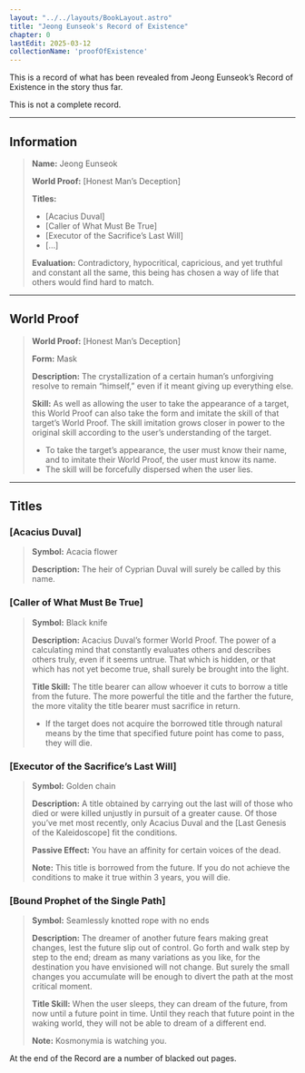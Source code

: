 ```yaml
---
layout: "../../layouts/BookLayout.astro"
title: "Jeong Eunseok's Record of Existence"
chapter: 0
lastEdit: 2025-03-12
collectionName: 'proofOfExistence'
---
```


This is a record of what has been revealed from Jeong Eunseok’s Record of Existence in the story thus far. 

This is not a complete record. 

--- 

## Information

> **Name:** Jeong Eunseok
> 
> **World Proof:** [Honest Man’s Deception]
> 
> **Titles:** 
> - [Acacius Duval]
> - [Caller of What Must Be True]
> - [Executor of the Sacrifice’s Last Will]
> - […]
> 
> **Evaluation:** Contradictory, hypocritical, capricious, and yet truthful and constant all the same, this being has chosen a way of life that others would find hard to match.

---

## World Proof

> **World Proof:** [Honest Man’s Deception] 
> 
> **Form:** Mask
> 
> **Description:** The crystallization of a certain human’s unforgiving resolve to remain “himself,” even if it meant giving up everything else. 
> 
> **Skill:** As well as allowing the user to take the appearance of a target, this World Proof can also take the form and imitate the skill of that target’s World Proof. The skill imitation grows closer in power to the original skill according to the user’s understanding of the target. 
> - To take the target’s appearance, the user must know their name, and to imitate their World Proof, the user must know its name.
> - The skill will be forcefully dispersed when the user lies. 

---

## Titles

### [Acacius Duval] 

> **Symbol:** Acacia flower
> 
> **Description:** The heir of Cyprian Duval will surely be called by this name. 

### [Caller of What Must Be True]

> **Symbol:** Black knife
> 
> **Description:** Acacius Duval’s former World Proof. The power of a calculating mind that constantly evaluates others and describes others truly, even if it seems untrue. That which is hidden, or that which has not yet become true, shall surely be brought into the light. 
> 
> **Title Skill:** The title bearer can allow whoever it cuts to borrow a title from the future. The more powerful the title and the farther the future, the more vitality the title bearer must sacrifice in return. 
> - If the target does not acquire the borrowed title through natural means by the time that specified future point has come to pass, they will die. 

### [Executor of the Sacrifice’s Last Will]

> **Symbol:** Golden chain
> 
> **Description:** A title obtained by carrying out the last will of those who died or were killed unjustly in pursuit of a greater cause. Of those you’ve met most recently, only Acacius Duval and the [Last Genesis of the Kaleidoscope] fit the conditions.
> 
> **Passive Effect:** You have an affinity for certain voices of the dead. 
> 
> **Note:** This title is borrowed from the future. If you do not achieve the conditions to make it true within 3 years, you will die. 

### [Bound Prophet of the Single Path]

> **Symbol:** Seamlessly knotted rope with no ends
> 
> **Description:** The dreamer of another future fears making great changes, lest the future slip out of control. Go forth and walk step by step to the end; dream as many variations as you like, for the destination you have envisioned will not change. But surely the small changes you accumulate will be enough to divert the path at the most critical moment. 
> 
> **Title Skill:** When the user sleeps, they can dream of the future, from now until a future point in time. Until they reach that future point in the waking world, they will not be able to dream of a different end. 
> 
> **Note:** Kosmonymia is watching you. 

At the end of the Record are a number of blacked out pages.